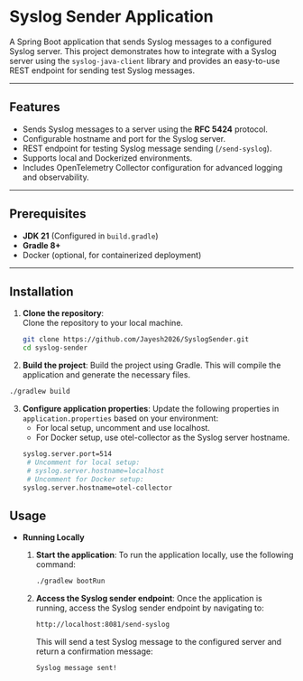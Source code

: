 # Syslog Sender Application  

A Spring Boot application that sends Syslog messages to a configured Syslog server. This project demonstrates how to integrate with a Syslog server using the `syslog-java-client` library and provides an easy-to-use REST endpoint for sending test Syslog messages.  

---

## Features  
- Sends Syslog messages to a server using the **RFC 5424** protocol.  
- Configurable hostname and port for the Syslog server.  
- REST endpoint for testing Syslog message sending (`/send-syslog`).  
- Supports local and Dockerized environments.  
- Includes OpenTelemetry Collector configuration for advanced logging and observability.  

---

## Prerequisites  
- **JDK 21** (Configured in `build.gradle`)  
- **Gradle 8+**  
- Docker (optional, for containerized deployment)  

---

## Installation  

1. **Clone the repository**:  
   Clone the repository to your local machine.  
   ```bash
   git clone https://github.com/Jayesh2026/SyslogSender.git
   cd syslog-sender
   ```

2. **Build the project**:
   Build the project using Gradle. This will compile the application and generate the necessary files.
  ```bash
  ./gradlew build
  ```
3. **Configure application properties**:
    Update the following properties in ```application.properties``` based on your environment:
    - For local setup, uncomment and use localhost.
    - For Docker setup, use otel-collector as the Syslog server hostname.
   ```bash
   syslog.server.port=514
    # Uncomment for local setup:
    # syslog.server.hostname=localhost
    # Uncomment for Docker setup:
   syslog.server.hostname=otel-collector
   ```
## Usage
   - **Running Locally**
      1. **Start the application**:
         To run the application locally, use the following command:
         ```bash
         ./gradlew bootRun
         ```

     2. **Access the Syslog sender endpoint**:
        Once the application is running, access the Syslog sender endpoint by navigating to:
        ```bash
        http://localhost:8081/send-syslog
        ```
        This will send a test Syslog message to the configured server and return a confirmation message:
        ```
        Syslog message sent!
        ```




